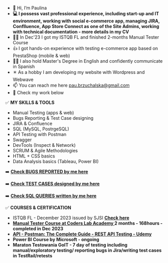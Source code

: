 - 👋 Hi, I’m Paulina 
-  **💻 I possess vast professional experience, including start-up and IT environment, working with social e-commerce app, managing JIRA, Conflluence, App Store Connect as one of the Site Admins, working with technical documentation - more details in my CV**
- 👩‍💼 In Dec'23 I got my ISTQB FL and finished 2-months Manual Tester Course
- 👍 I got hands-on experience with testing e-commerce app based on PrestaShop (mobile & web)
- 👩‍🎓 I also hold Master's Degree in English and confidently communicate in Spanish
- ✴️ As a hobby I am developing my website with Wordpress and Webwave
- 📫 You can reach me here pau.brzuchalska@gmail.com
- 🔽 Check my work below

✅ **MY SKILLS & TOOLS**

- Manual Testing (apps & web)
- Bugs Reporting & Test Case designing
- JIRA & Confluence
- SQL (MySQL, PostrgeSQL)
- API Testing with Postman
- Swagger
- DevTools (Inspect & Network)
- SCRUM & Agile Methodologies
- HTML + CSS basics
- Data Analysis basics (Tableau, Power BI)
  
 ➡️ <a href="https://github.com/pau-qa/Bug-Reports"><b>Check **BUGS REPORTED** by me here</b></a>
 
 ➡️ <a href="https://github.com/pau-qa/Test-Cases-"><b>Check **TEST CASES** designed by me here</b></a>

 ➡️ <a href="https://github.com/pau-qa/SQL-queries"><b>Check **SQL QUERIES** written by me here</b></a>
 



✅ **COURSES & CERTIFICATION**
- ISTQB FL - December 2023 issued by SJSI <a href="https://postimg.cc/ftBNQrQD"><b>**Check here<b>**</a>
- <a href="https://coderslab.pl/pl/tester-manualny"><b> **Manual Tester Course at Coders Lab Academy** </b></a> 2 months - 168hours - completed in Dec 2023
- <a href="https://www.udemy.com/course/postman-the-complete-guide/"><b> **API - Postman: The Complete Guide - REST API Testing - Udemy** </b></a>
- Power BI Course by Microsoft - ongoing
- Maraton Testowania GoIT - 7 day of testing including manual/exploratory testing/ reporting bugs in Jira/writing test cases in TestRail/retests

